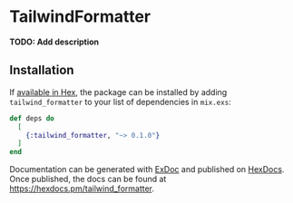 # TailwindFormatter

**TODO: Add description**

## Installation

If [available in Hex](https://hex.pm/docs/publish), the package can be installed
by adding `tailwind_formatter` to your list of dependencies in `mix.exs`:

```elixir
def deps do
  [
    {:tailwind_formatter, "~> 0.1.0"}
  ]
end
```

Documentation can be generated with [ExDoc](https://github.com/elixir-lang/ex_doc)
and published on [HexDocs](https://hexdocs.pm). Once published, the docs can
be found at <https://hexdocs.pm/tailwind_formatter>.

